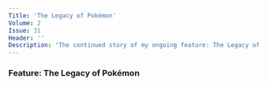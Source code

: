 ```yaml
---
Title: 'The Legacy of Pokémon'
Volume: 2
Issue: 31
Header: ''
Description: 'The continued story of my ongoing feature: The Legacy of Pokémon, where I share my time playing through Generation VI. Plus, a recap of the latest Pokémon news'
---
```

### Feature: The Legacy of Pokémon
